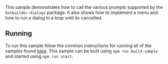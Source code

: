 This sample demonstrates how to call the various prompts supported by the `botbuilder-dialogs` package. It also shows how to implement a menu and how to run a dialog in a loop until its cancelled. 

## Running
To run this sample folow the common instructions for running all of the samples found [here](../README.md#running).  This sample can be built using `npm run build-sample` and started using `npm run start`.